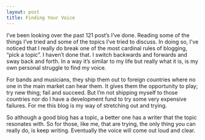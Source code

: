 ```yaml
---
layout: post
title: Finding Your Voice
---
```

I’ve been looking over the past 121 post’s I’ve done. Reading some of the things I’ve tried and some of the 
topics I’ve tried to discuss. In doing so, I’ve noticed that I really do break one of the most cardinal rules 
of blogging, “pick a topic”. I haven’t done that. I switch backwards and forwards and sway back and forth. In 
a way it’s similar to my life but really what it is, is my own personal struggle to find my voice.

For bands and musicians, they ship them out to foreign countries where no one in the main market can hear 
them. It gives them the opportunity to play; try new thing; fail and succeed. But I’m not shipping myself to 
those countries nor do I have a development fund to try some very expensive failures. For me this blog is my 
way of stretching out and trying.

So although a good blog has a topic, a better one has a writer that the topic resonates with. So for those, 
like me, that are trying, the only thing you can really do, is keep writing. Eventually the voice will come 
out loud and clear.

